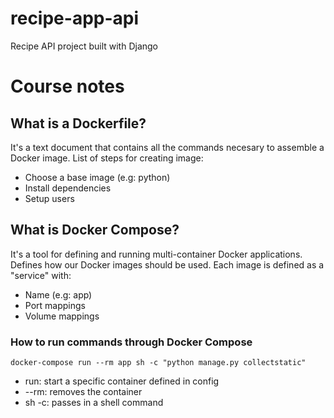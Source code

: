 # recipe-app-api
Recipe API project built with Django

# Course notes

## What is a Dockerfile?
It's a text document that contains all the commands necesary to assemble a Docker image. List of steps for creating image:
* Choose a base image (e.g: python)
* Install dependencies
* Setup users

## What is Docker Compose?
It's a tool for defining and running multi-container Docker applications. Defines how our Docker images should be used. Each image is defined as a "service" with:
* Name (e.g: app)
* Port mappings
* Volume mappings

### How to run commands through Docker Compose

```
docker-compose run --rm app sh -c "python manage.py collectstatic"
```
* run: start a specific container defined in config
* --rm: removes the container
* sh -c: passes in a shell command